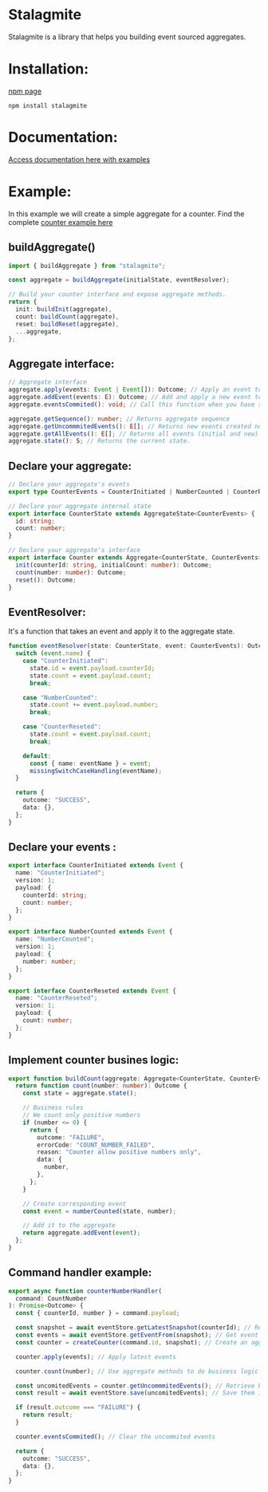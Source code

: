 # Stalagmite

Stalagmite is a library that helps you building event sourced aggregates.

# Installation: 

[npm page](https://www.npmjs.com/package/stalagmite)

`npm install stalagmite`

# Documentation:

[Access documentation here with examples](https://sachacr.github.io/stalagmite/modules.html)

# Example:

In this example we will create a simple aggregate for a counter. Find the complete [counter example here](https://github.com/SachaCR/stalagmite/tree/main/src/examples/counter)

## buildAggregate()

```typescript
import { buildAggregate } from "stalagmite";

const aggregate = buildAggregate(initialState, eventResolver);

// Build your counter interface and expose aggregate methods.
return {
  init: buildInit(aggregate),
  count: buildCount(aggregate),
  reset: buildReset(aggregate),
  ...aggregate,
};
```

## Aggregate interface:

```typescript
// Aggregate interface
aggregate.apply(events: Event | Event[]): Outcome; // Apply an event to the aggregate.
aggregate.addEvent(events: E): Outcome; // Add and apply a new event to the aggregate.
aggregate.eventsCommited(): void; // Call this function when you have saved those events in your event store. It clear the uncommited events array

aggregate.getSequence(): number; // Returns aggregate sequence
aggregate.getUncommmitedEvents(): E[]; // Returns new events created not commited yet
aggregate.getAllEvents(): E[]; // Returns all events (initial and new)
aggregate.state(): S; // Returns the current state.
```

## Declare your aggregate:

```typescript
// Declare your aggregate's events
export type CounterEvents = CounterInitiated | NumberCounted | CounterReseted;

// Declare your aggregate internal state
export interface CounterState extends AggregateState<CounterEvents> {
  id: string;
  count: number;
}

// Declare your aggregate's interface
export interface Counter extends Aggregate<CounterState, CounterEvents> {
  init(counterId: string, initialCount: number): Outcome;
  count(number: number): Outcome;
  reset(): Outcome;
}
```

## EventResolver:

It's a function that takes an event and apply it to the aggregate state.

```typescript
function eventResolver(state: CounterState, event: CounterEvents): Outcome {
  switch (event.name) {
    case "CounterInitiated":
      state.id = event.payload.counterId;
      state.count = event.payload.count;
      break;

    case "NumberCounted":
      state.count += event.payload.number;
      break;

    case "CounterReseted":
      state.count = event.payload.count;
      break;

    default:
      const { name: eventName } = event;
      missingSwitchCaseHandling(eventName);
  }

  return {
    outcome: "SUCCESS",
    data: {},
  };
}
```

## Declare your events :

```typescript
export interface CounterInitiated extends Event {
  name: "CounterInitiated";
  version: 1;
  payload: {
    counterId: string;
    count: number;
  };
}

export interface NumberCounted extends Event {
  name: "NumberCounted";
  version: 1;
  payload: {
    number: number;
  };
}

export interface CounterReseted extends Event {
  name: "CounterReseted";
  version: 1;
  payload: {
    count: number;
  };
}
```

## Implement counter busines logic:

```typescript
export function buildCount(aggregate: Aggregate<CounterState, CounterEvents>) {
  return function count(number: number): Outcome {
    const state = aggregate.state();

    // Business rules
    // We count only positive numbers
    if (number <= 0) {
      return {
        outcome: "FAILURE",
        errorCode: "COUNT_NUMBER_FAILED",
        reason: "Counter allow positive numbers only",
        data: {
          number,
        },
      };
    }

    // Create corresponding event
    const event = numberCounted(state, number);

    // Add it to the aggregate
    return aggregate.addEvent(event);
  };
}
```

## Command handler example:

```typescript
export async function counterNumberHandler(
  command: CountNumber
): Promise<Outcome> {
  const { counterId, number } = command.payload;

  const snapshot = await eventStore.getLatestSnapshot(counterId); // Retrieve the latest snapshot for this accountId
  const events = await eventStore.getEventFrom(snapshot); // Get event after this snapshot
  const counter = createCounter(command.id, snapshot); // Create an aggregate from the snapshot

  counter.apply(events); // Apply latest events

  counter.count(number); // Use aggregate methods to do business logic

  const uncomitedEvents = counter.getUncommmitedEvents(); // Retrieve business logic resulting events
  const result = await eventStore.save(uncomitedEvents); // Save them in the event store

  if (result.outcome === "FAILURE") {
    return result;
  }

  counter.eventsCommited(); // Clear the uncommited events

  return {
    outcome: "SUCCESS",
    data: {},
  };
}
```

